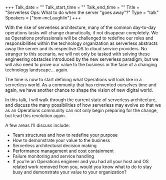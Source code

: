 +++
Talk_date = ""
Talk_start_time = ""
Talk_end_time = ""
Title = "Serverless Ops: What to do when the server \"goes away\"?"
Type = "talk"
Speakers = ["tom-mcLaughlin"]
+++

With the rise of serverless architecture, many of the common day-to-day operations tasks will change dramatically, if not disappear completely. We as Operations professionals will be challenged to redefine our roles and responsibilities within the technology organization as serverless abstracts away the server and its respective OS to cloud service providers. No stranger to this scenario, we will not only be tasked with solving these engineering obstacles introduced by the new serverless paradigm, but we will also need to prove our value to the business in the face of a changing technology landscape… again.

The time is now to start defining what Operations will look like in a serverless world. As a community that has reinvented ourselves time and again, we have another chance to shape the vision of new digital world.

In this talk, I will walk through the current state of serverless architecture, and discuss the many possibilities of how serverless may evolve so that we as an Operations community can not only begin preparing for the change, but lead this revolution again.

A few areas I’ll discuss include:

- Team structures and how to redefine your purpose
- How to demonstrate your value to the business
- Serverless architectural decision making
- Performance management and cost containment
- Failure monitoring and service handling
- If you’re an Operations engineer and you had all your host and OS related work removed from you, would you know what to do to stay busy and demonstrate your value to your organization?
